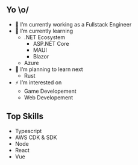 ## Yo \o/
<!-- I am too bored to write a bio rn XD -->
- 🔭 I’m currently working as a Fullstack Engineer
- 🌱 I’m currently learning
  - .NET Ecosystem
    - ASP.NET Core
    - MAUI
    - Blazor
  - Azure
- 🤔 I’m planning to learn next
  - Rust
- ⚡ I’m interested on
  - Game Developement
  - Web Developement

  

## Top Skills
- Typescript
- AWS CDK & SDK
- Node
- React
- Vue
